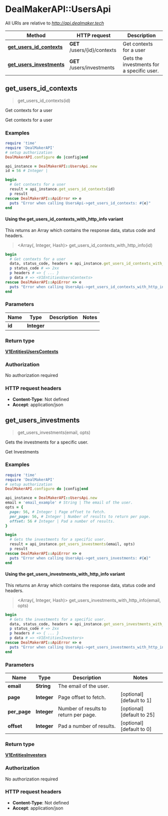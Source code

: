 # DealMakerAPI::UsersApi

All URIs are relative to *http://api.dealmaker.tech*

| Method | HTTP request | Description |
| ------ | ------------ | ----------- |
| [**get_users_id_contexts**](UsersApi.md#get_users_id_contexts) | **GET** /users/{id}/contexts | Get contexts for a user |
| [**get_users_investments**](UsersApi.md#get_users_investments) | **GET** /users/investments | Gets the investments for a specific user. |


## get_users_id_contexts

> <V1EntitiesUsersContexts> get_users_id_contexts(id)

Get contexts for a user

Get contexts for a user

### Examples

```ruby
require 'time'
require 'DealMakerAPI'
# setup authorization
DealMakerAPI.configure do |config|end

api_instance = DealMakerAPI::UsersApi.new
id = 56 # Integer | 

begin
  # Get contexts for a user
  result = api_instance.get_users_id_contexts(id)
  p result
rescue DealMakerAPI::ApiError => e
  puts "Error when calling UsersApi->get_users_id_contexts: #{e}"
end
```

#### Using the get_users_id_contexts_with_http_info variant

This returns an Array which contains the response data, status code and headers.

> <Array(<V1EntitiesUsersContexts>, Integer, Hash)> get_users_id_contexts_with_http_info(id)

```ruby
begin
  # Get contexts for a user
  data, status_code, headers = api_instance.get_users_id_contexts_with_http_info(id)
  p status_code # => 2xx
  p headers # => { ... }
  p data # => <V1EntitiesUsersContexts>
rescue DealMakerAPI::ApiError => e
  puts "Error when calling UsersApi->get_users_id_contexts_with_http_info: #{e}"
end
```

### Parameters

| Name | Type | Description | Notes |
| ---- | ---- | ----------- | ----- |
| **id** | **Integer** |  |  |

### Return type

[**V1EntitiesUsersContexts**](V1EntitiesUsersContexts.md)

### Authorization

No authorization required

### HTTP request headers

- **Content-Type**: Not defined
- **Accept**: application/json


## get_users_investments

> <V1EntitiesInvestors> get_users_investments(email, opts)

Gets the investments for a specific user.

Get Investments

### Examples

```ruby
require 'time'
require 'DealMakerAPI'
# setup authorization
DealMakerAPI.configure do |config|end

api_instance = DealMakerAPI::UsersApi.new
email = 'email_example' # String | The email of the user.
opts = {
  page: 56, # Integer | Page offset to fetch.
  per_page: 56, # Integer | Number of results to return per page.
  offset: 56 # Integer | Pad a number of results.
}

begin
  # Gets the investments for a specific user.
  result = api_instance.get_users_investments(email, opts)
  p result
rescue DealMakerAPI::ApiError => e
  puts "Error when calling UsersApi->get_users_investments: #{e}"
end
```

#### Using the get_users_investments_with_http_info variant

This returns an Array which contains the response data, status code and headers.

> <Array(<V1EntitiesInvestors>, Integer, Hash)> get_users_investments_with_http_info(email, opts)

```ruby
begin
  # Gets the investments for a specific user.
  data, status_code, headers = api_instance.get_users_investments_with_http_info(email, opts)
  p status_code # => 2xx
  p headers # => { ... }
  p data # => <V1EntitiesInvestors>
rescue DealMakerAPI::ApiError => e
  puts "Error when calling UsersApi->get_users_investments_with_http_info: #{e}"
end
```

### Parameters

| Name | Type | Description | Notes |
| ---- | ---- | ----------- | ----- |
| **email** | **String** | The email of the user. |  |
| **page** | **Integer** | Page offset to fetch. | [optional][default to 1] |
| **per_page** | **Integer** | Number of results to return per page. | [optional][default to 25] |
| **offset** | **Integer** | Pad a number of results. | [optional][default to 0] |

### Return type

[**V1EntitiesInvestors**](V1EntitiesInvestors.md)

### Authorization

No authorization required

### HTTP request headers

- **Content-Type**: Not defined
- **Accept**: application/json

